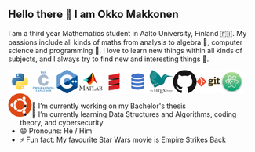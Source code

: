 ## Hello there 👋 I am Okko Makkonen

I am a third year Mathematics student in Aalto University, Finland 🇫🇮. My passions include all kinds of maths from analysis to algebra 🧮, computer science and programming 🤖. I love to learn new things within all kinds of subjects, and I always try to find new and interesting things 🤔.


<img align="left" height="48" width="48" src="https://raw.githubusercontent.com/github/explore/master/topics/python/python.png" />
<img align="left" height="48" width="48" src="https://raw.githubusercontent.com/github/explore/master/topics/c/c.png" />
<img align="left" height="48" width="48" src="https://raw.githubusercontent.com/github/explore/master/topics/cpp/cpp.png" />
<img align="left" height="48" width="48" src="https://raw.githubusercontent.com/github/explore/master/topics/matlab/matlab.png" />
<img align="left" height="48" width="48" src="https://raw.githubusercontent.com/github/explore/master/topics/scala/scala.png" />
<img align="left" height="48" width="48" src="https://raw.githubusercontent.com/github/explore/master/topics/sql/sql.png" />
<img align="left" height="48" width="48" src="https://raw.githubusercontent.com/github/explore/master/topics/latex/latex.png" />
<img align="left" height="48" width="48" src="https://raw.githubusercontent.com/github/explore/master/topics/github/github.png" />
<img align="left" height="48" width="48" src="https://raw.githubusercontent.com/github/explore/master/topics/git/git.png" />
<img align="left" height="48" width="48" src="https://raw.githubusercontent.com/github/explore/master/topics/atom/atom.png" />
<img align="left" height="48" width="48" src="https://raw.githubusercontent.com/github/explore/master/topics/ubuntu/ubuntu.png" />


<br />
<br />
<br />

- 🔭 I’m currently working on my Bachelor's thesis
- 🌱 I’m currently learning Data Structures and Algorithms, coding theory, and cybersecurity
- 😄 Pronouns: He / Him
- ⚡ Fun fact: My favourite Star Wars movie is Empire Strikes Back

<!--
**okkomakkonen/okkomakkonen** is a ✨ _special_ ✨ repository because its `README.md` (this file) appears on your GitHub profile.

Here are some ideas to get you started:

- 🔭 I’m currently working on ...
- 🌱 I’m currently learning ...
- 👯 I’m looking to collaborate on ...
- 🤔 I’m looking for help with ...
- 💬 Ask me about ...
- 📫 How to reach me: ...
- 😄 Pronouns: ...
- ⚡ Fun fact: ...
-->
